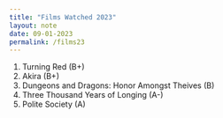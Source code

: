 ```yaml
---
title: "Films Watched 2023"
layout: note
date: 09-01-2023
permalink: /films23
---
```

1. Turning Red (B+)
2. Akira (B+)
3. Dungeons and Dragons: Honor Amongst Theives (B) 
4. Three Thousand Years of Longing (A-)
5. Polite Society (A)

